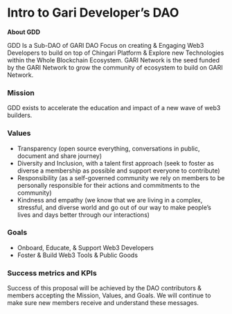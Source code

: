 # Intro to Gari Developer’s DAO

**About GDD**

GDD Is a Sub-DAO of GARI DAO Focus on creating & Engaging Web3 Developers to build on top of Chingari Platform & Explore new Technologies within the Whole Blockchain Ecosystem. GARI Network is the seed funded by the GARI Network to grow the community of ecosystem to build on GARI Network.

### **Mission**

GDD exists to accelerate the education and impact of a new wave of web3 builders.

### **Values**

* Transparency (open source everything, conversations in public, document and share journey)
* Diversity and Inclusion, with a talent first approach (seek to foster as diverse a membership as possible and support everyone to contribute)
* Responsibility (as a self-governed community we rely on members to be personally responsible for their actions and commitments to the community)
* Kindness and empathy (we know that we are living in a complex, stressful, and diverse world and go out of our way to make people’s lives and days better through our interactions)

### **Goals**

* Onboard, Educate, & Support Web3 Developers
* Foster & Build Web3 Tools & Public Goods

### **Success metrics and KPIs**

Success of this proposal will be achieved by the DAO contributors & members accepting the Mission, Values, and Goals. We will continue to make sure new members receive and understand these messages.
